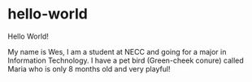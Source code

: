 # hello-world

Hello World!

My name is Wes, I am a student at NECC and going for a major in Information Technology.
I have a pet bird (Green-cheek conure) called Maria who is only 8 months old and very playful!
